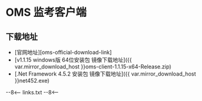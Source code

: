 # OMS 监考客户端

## 下载地址

- [官网地址][oms-official-download-link]
- [v1.1.15 windows版 64位安装包 镜像下载地址]({{ var.mirror_download_host }}oms-client-1.1.15-x64-Release.zip)
- [.Net Framework 4.5.2 安装包 镜像下载地址]({{ var.mirror_download_host }}net452.exe)


--8<--
links.txt
--8<--
